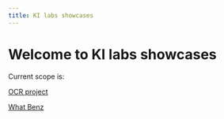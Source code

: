 ```yaml
---
title: KI labs showcases
---
```



# Welcome to KI labs showcases

Current scope is:

[OCR project](_layouts/ocr_poc.md) 

[What Benz](_layouts/what_benz.md) 